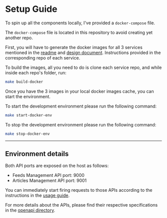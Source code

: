 # Setup Guide

To spin up all the components locally, I've provided a `docker-compose` file.

The `docker-compose` file is located in this repository to avoid creating yet another repo.

First, you will have to generate the docker images for all 3 services mentioned in the [readme](README.md) and [design document](SYSTEM_DESIGN.md). Instructions provided in the corresponding repo of each service.

To build the images, all you need to do is clone each service repo, and while inside each repo's folder, run:

```bash
make build-docker
```

Once you have the 3 images in your local docker images cache, you can start the environment.

To start the development environment please run the following command:

```bash
make start-docker-env
```

To stop the development environment please run the following command:

```bash
make stop-docker-env
```

---

## Environment details

Both API ports are exposed on the host as follows:

- Feeds Management API port: 9000
- Articles Management API port: 9001

You can immediately start firing requests to those APIs according to the instructions in the [usage guide](USAGE.md).

For more details about the APIs, please find their respective specifications in the [openapi directory](openapi).
